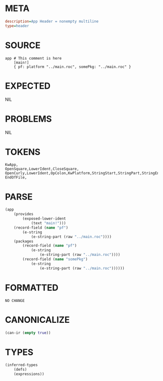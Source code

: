 # META
~~~ini
description=App Header = nonempty multiline
type=header
~~~
# SOURCE
~~~roc
app # This comment is here
	[main!]
	{ pf: platform "../main.roc", somePkg: "../main.roc" }
~~~
# EXPECTED
NIL
# PROBLEMS
NIL
# TOKENS
~~~zig
KwApp,
OpenSquare,LowerIdent,CloseSquare,
OpenCurly,LowerIdent,OpColon,KwPlatform,StringStart,StringPart,StringEnd,Comma,LowerIdent,OpColon,StringStart,StringPart,StringEnd,CloseCurly,
EndOfFile,
~~~
# PARSE
~~~clojure
(app
	(provides
		(exposed-lower-ident
			(text "main!")))
	(record-field (name "pf")
		(e-string
			(e-string-part (raw "../main.roc"))))
	(packages
		(record-field (name "pf")
			(e-string
				(e-string-part (raw "../main.roc"))))
		(record-field (name "somePkg")
			(e-string
				(e-string-part (raw "../main.roc"))))))
~~~
# FORMATTED
~~~roc
NO CHANGE
~~~
# CANONICALIZE
~~~clojure
(can-ir (empty true))
~~~
# TYPES
~~~clojure
(inferred-types
	(defs)
	(expressions))
~~~
